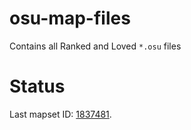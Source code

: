 # osu-map-files

Contains all Ranked and Loved `*.osu` files

# Status

Last mapset ID: [1837481](https://osu.ppy.sh/beatmapsets/1837481#osu/3773165).

